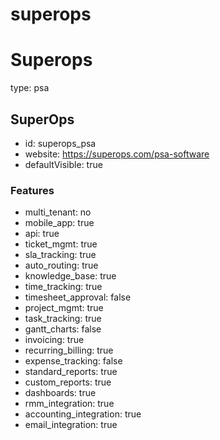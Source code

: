 # superops

# Superops

type: psa

## SuperOps

* id: superops\_psa
* website: https://superops.com/psa-software
* defaultVisible: true

### Features

* multi\_tenant: no
* mobile\_app: true
* api: true
* ticket\_mgmt: true
* sla\_tracking: true
* auto\_routing: true
* knowledge\_base: true
* time\_tracking: true
* timesheet\_approval: false
* project\_mgmt: true
* task\_tracking: true
* gantt\_charts: false
* invoicing: true
* recurring\_billing: true
* expense\_tracking: false
* standard\_reports: true
* custom\_reports: true
* dashboards: true
* rmm\_integration: true
* accounting\_integration: true
* email\_integration: true
